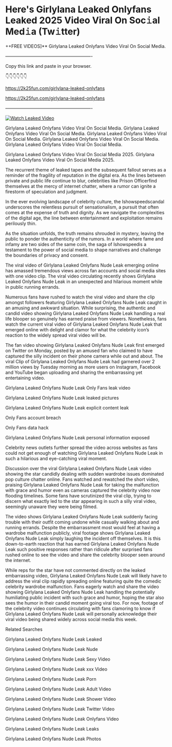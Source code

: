 # Here's Girlylana Leaked Onlyfans Leaked 2025 Video Viral On Soc𝚒al Med𝚒a (Tw𝚒tter)

++FREE VIDEOS]** Girlylana Leaked Onlyfans Video Viral On Social Media.

———————————————————-

Copy this link and paste in your browser.

👇👇👇👇👇👇

https://2k25fun.com/girlylana-leaked-onlyfans

https://2k25fun.com/girlylana-leaked-onlyfans

———————————————————-

[![Watch Leaked Video](https://miro.medium.com/v2/resize:fit:828/format:webp/1*cilzJN44JGOrTw9NJCrNHA.gif "Watch Leaked Video")](https://2k25fun.com/girlylana-leaked-onlyfans)

Girlylana Leaked Onlyfans Video Viral On Social Media. Girlylana Leaked Onlyfans Video Viral On Social Media. Girlylana Leaked Onlyfans Video Viral On Social Media. Girlylana Leaked Onlyfans Video Viral On Social Media. Girlylana Leaked Onlyfans Video Viral On Social Media.

Girlylana Leaked Onlyfans Video Viral On Social Media 2025. Girlylana Leaked Onlyfans Video Viral On Social Media 2025.

The recurrent theme of leaked tapes and the subsequent fallout serves as a reminder of the fragility of reputation in the digital era. As the lines between private and public life continue to blur, celebrities like Prison Officerfind themselves at the mercy of internet chatter, where a rumor can ignite a firestorm of speculation and judgment.

In the ever evolving landscape of celebrity culture, the Ishowspeedscandal underscores the relentless pursuit of sensationalism, a pursuit that often comes at the expense of truth and dignity. As we navigate the complexities of the digital age, the line between entertainment and exploitation remains perilously thin.

As the situation unfolds, the truth remains shrouded in mystery, leaving the public to ponder the authenticity of the rumors. In a world where fame and infamy are two sides of the same coin, the saga of Ishowspeedis a testament to the power of social media to shape narratives and challenge the boundaries of privacy and consent.

The viral video of Girlylana Leaked Onlyfans Nude Leak emerging online has amassed tremendous views across fan accounts and social media sites with one video clip. The viral video circulating recently shows Girlylana Leaked Onlyfans Nude Leak in an unexpected and hilarious moment while in public running errands.

Numerous fans have rushed to watch the viral video and share the clip amongst followers featuring Girlylana Leaked Onlyfans Nude Leak caught in an amusing and awkward situation. While surprising, the authentic and candid video showing Girlylana Leaked Onlyfans Nude Leak handling a real life blooper so genuinely has earned praise from viewers. Nonetheless, fans watch the current viral video of Girlylana Leaked Onlyfans Nude Leak that emerged online with delight and clamor for what the celebrity icon’s reaction to the widely spread viral video will be.

The fan video showing Girlylana Leaked Onlyfans Nude Leak first emerged on Twitter on Monday, posted by an amused fan who claimed to have captured the silly incident on their phone camera while out and about. The viral Clip of Girlylana Leaked Onlyfans Nude Leak had garnered over 2 million views by Tuesday morning as more users on Instagram, Facebook and YouTube began uploading and sharing the embarrassing yet entertaining video.

Girlylana Leaked Onlyfans Nude Leak Only Fans leak video

Girlylana Leaked Onlyfans Nude Leak leaked pictures

Girlylana Leaked Onlyfans Nude Leak explicit content leak

Only Fans account breach

Only Fans data hack

Girlylana Leaked Onlyfans Nude Leak personal information exposed

Celebrity news outlets further spread the video across websites as fans could not get enough of watching Girlylana Leaked Onlyfans Nude Leak in such a hilarious and eye-catching viral moment.

Discussion over the viral Girlylana Leaked Onlyfans Nude Leak video showing the star candidly dealing with sudden wardrobe issues dominated pop culture chatter online. Fans watched and rewatched the short video, praising Girlylana Leaked Onlyfans Nude Leak for taking the malfunction with grace and humor even as cameras captured the celebrity video now flooding timelines. Some fans have scrutinized the viral clip, trying to discern what exactly led to the star appearing in such a silly viral video, seemingly unaware they were being filmed.

The video shows Girlylana Leaked Onlyfans Nude Leak suddenly facing trouble with their outfit coming undone while casually walking about and running errands. Despite the embarrassment most would feel at having a wardrobe malfunction publicly, viral footage shows Girlylana Leaked Onlyfans Nude Leak simply laughing the incident off themselves. It is this down-to-earth reaction that has earned Girlylana Leaked Onlyfans Nude Leak such positive responses rather than ridicule after surprised fans rushed online to see the video and share the celebrity blooper seen around the internet.

While reps for the star have not commented directly on the leaked embarrassing video, Girlylana Leaked Onlyfans Nude Leak will likely have to address the viral clip rapidly spreading online featuring quite the comedic celebrity wardrobe malfunction. Fans eagerly watch and share the video showing Girlylana Leaked Onlyfans Nude Leak handling the potentially humiliating public incident with such grace and humor, hoping the star also sees the humor in their candid moment going viral too. For now, footage of the celebrity video continues circulating with fans clamoring to know if Girlylana Leaked Onlyfans Nude Leak will personally acknowledge their viral video being shared widely across social media this week.

Related Searches

Girlylana Leaked Onlyfans Nude Leak Leaked

Girlylana Leaked Onlyfans Nude Leak Nude

Girlylana Leaked Onlyfans Nude Leak Sexy Video

Girlylana Leaked Onlyfans Nude Leak xxx Video

Girlylana Leaked Onlyfans Nude Leak Porn

Girlylana Leaked Onlyfans Nude Leak Adult Video

Girlylana Leaked Onlyfans Nude Leak Shower Video

Girlylana Leaked Onlyfans Nude Leak Twitter Video

Girlylana Leaked Onlyfans Nude Leak Onlyfans Video

Girlylana Leaked Onlyfans Nude Leak Leaks

Girlylana Leaked Onlyfans Nude Leak Photos